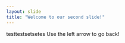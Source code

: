 ```yaml
---
layout: slide
title: "Welcome to our second slide!"
---
```

testtestsetsetes
Use the left arrow to go back!
